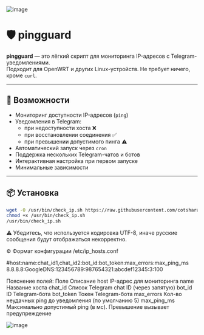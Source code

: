 ![image](https://github.com/user-attachments/assets/25099bbb-b7f8-41b7-8eba-7e8fc3de2b24)



# 🛡️ pingguard

**pingguard** — это лёгкий скрипт для мониторинга IP-адресов с Telegram-уведомлениями.  
Подходит для OpenWRT и других Linux-устройств. Не требует ничего, кроме `curl`.

---

## 🚀 Возможности

- Мониторинг доступности IP-адресов (`ping`)
- Уведомления в Telegram:
  - при недоступности хоста ❌
  - при восстановлении соединения ✅
  - при превышении допустимого пинга ⚠️
- Автоматический запуск через `cron`
- Поддержка нескольких Telegram-чатов и ботов
- Интерактивная настройка при первом запуске
- Минимальные зависимости

---

## 📦 Установка

```sh
wget -O /usr/bin/check_ip.sh https://raw.githubusercontent.com/cotshara/pingguard/refs/heads/main/check_ip.sh
chmod +x /usr/bin/check_ip.sh
/usr/bin/check_ip.sh
```

⚠️ Убедитесь, что используется кодировка UTF-8, иначе русские сообщения будут отображаться некорректно.

⚙️ Формат конфигурации /etc/ip_hosts.conf

#host:name:chat_id1,chat_id2:bot_id:bot_token:max_errors:max_ping_ms
8.8.8.8:GoogleDNS:123456789:987654321:abcdef12345:3:100

Пояснение полей:
Поле	Описание
host	IP-адрес для мониторинга
name	Название хоста
chat_id	Список Telegram chat ID (через запятую)
bot_id	ID Telegram-бота
bot_token	Токен Telegram-бота
max_errors	Кол-во неудачных ping до уведомления (по умолчанию 5)
max_ping_ms	Максимально допустимый ping (в мс). Превышение вызывает предупреждение

![image](https://github.com/user-attachments/assets/e59d326a-507a-4d92-bedc-7f318eacdb2f)

